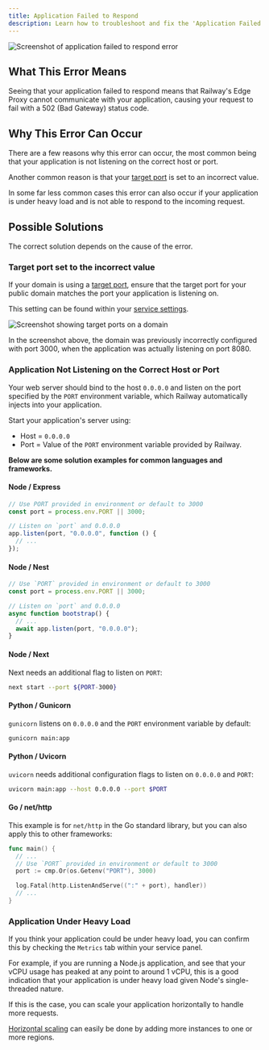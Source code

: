 ```yaml
---
title: Application Failed to Respond
description: Learn how to troubleshoot and fix the 'Application Failed to Respond' error.
---
```


<Image src="https://res.cloudinary.com/railway/image/upload/v1722017042/docs/application-error_wgrwro_i4tjkl.png"
alt="Screenshot of application failed to respond error"
layout="intrinsic"
width={1080} height={950}
quality={100} />

## What This Error Means

Seeing that your application failed to respond means that Railway's Edge Proxy cannot communicate with your application, causing your request to fail with a 502 (Bad Gateway) status code.

## Why This Error Can Occur

There are a few reasons why this error can occur, the most common being that your application is not listening on the correct host or port.

Another common reason is that your [target port](/guides/public-networking#target-ports) is set to an incorrect value.

In some far less common cases this error can also occur if your application is under heavy load and is not able to respond to the incoming request.

## Possible Solutions

The correct solution depends on the cause of the error.

### Target port set to the incorrect value

If your domain is using a [target port](/guides/public-networking#target-ports), ensure that the target port for your public domain matches the port your application is listening on.

This setting can be found within your [service settings](/overview/the-basics#service-settings).

<Image src="https://res.cloudinary.com/railway/image/upload/v1743470803/docs/custom-port_r8vhbx.png"
alt="Screenshot showing target ports on a domain"
layout="intrinsic"
width={1200}
height={999}
quality={100}
/>

In the screenshot above, the domain was previously incorrectly configured with port 3000, when the application was actually listening on port 8080.

### Application Not Listening on the Correct Host or Port

Your web server should bind to the host `0.0.0.0` and listen on the port specified by the `PORT` environment variable, which Railway automatically injects into your application.

Start your application's server using:

- Host = `0.0.0.0`
- Port = Value of the `PORT` environment variable provided by Railway.

**Below are some solution examples for common languages and frameworks.**

#### Node / Express

```javascript
// Use PORT provided in environment or default to 3000
const port = process.env.PORT || 3000;

// Listen on `port` and 0.0.0.0
app.listen(port, "0.0.0.0", function () {
  // ...
});
```

#### Node / Nest

```javascript
// Use `PORT` provided in environment or default to 3000
const port = process.env.PORT || 3000;

// Listen on `port` and 0.0.0.0
async function bootstrap() {
  // ...
  await app.listen(port, "0.0.0.0");
}
```

#### Node / Next

Next needs an additional flag to listen on `PORT`:

```bash
next start --port ${PORT-3000}
```

#### Python / Gunicorn

`gunicorn` listens on `0.0.0.0` and the `PORT` environment variable by default:

```bash
gunicorn main:app
```

#### Python / Uvicorn

`uvicorn` needs additional configuration flags to listen on `0.0.0.0` and `PORT`:

```bash
uvicorn main:app --host 0.0.0.0 --port $PORT
```

#### Go / net/http

This example is for `net/http` in the Go standard library, but you can also apply this to other frameworks:

```go
func main() {
  // ...
  // Use `PORT` provided in environment or default to 3000
  port := cmp.Or(os.Getenv("PORT"), 3000)

  log.Fatal(http.ListenAndServe((":" + port), handler))
  // ...
}
```

### Application Under Heavy Load

If you think your application could be under heavy load, you can confirm this by checking the `Metrics` tab within your service panel.

For example, if you are running a Node.js application, and see that your vCPU usage has peaked at any point to around 1 vCPU, this is a good indication that your application is under heavy load given Node's single-threaded nature.

If this is the case, you can scale your application horizontally to handle more requests.

[Horizontal scaling](https://docs.railway.com/reference/scaling#horizontal-scaling-with-replicas) can easily be done by adding more instances to one or more regions.
